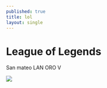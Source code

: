 ```yaml
---
published: true
title: lol
layout: single
---
```

# League of Legends


San mateo LAN ORO V

![]({{site.baseurl}}/assets/images/Stroomtropper_right.jpg)

